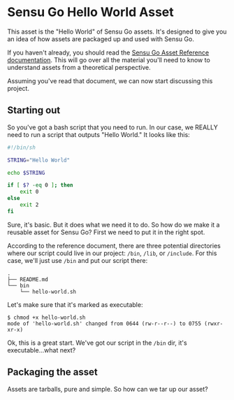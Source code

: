 # Sensu Go Hello World Asset

This asset is the "Hello World" of Sensu Go assets. It's designed to give you an idea of how assets are packaged up and used with Sensu Go. 

If you haven't already, you should read the [Sensu Go Asset Reference documentation][asset-ref]. This will go over all the material you'll need to know to understand assets from a theoretical perspective. 

Assuming you've read that document, we can now start discussing this project.

## Starting out

So you've got a bash script that you need to run. In our case, we REALLY need to run a script that outputs "Hello World." It looks like this:

```bash
#!/bin/sh

STRING="Hello World"

echo $STRING

if [ $? -eq 0 ]; then
    exit 0
else
    exit 2
fi
```

Sure, it's basic. But it does what we need it to do. So how do we make it a reusable asset for Sensu Go? First we need to put it in the right spot. 

According to the reference document, there are three potential directories where our script could live in our project: `/bin`, `/lib`, or `/include`. For this case, we'll just use `/bin` and put our script there:

```
.
├── README.md
└── bin
    └── hello-world.sh
```

Let's make sure that it's marked as executable:

```
$ chmod +x hello-world.sh 
mode of 'hello-world.sh' changed from 0644 (rw-r--r--) to 0755 (rwxr-xr-x)
```

Ok, this is a great start. We've got our script in the `/bin` dir, it's executable...what next?

## Packaging the asset

Assets are tarballs, pure and simple. So how can we tar up our asset? 

<!--LINKS-->
[asset-ref]: https://docs.sensu.io/sensu-go/latest/reference/assets/
